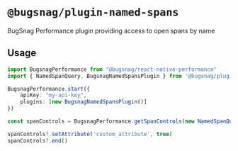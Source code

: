 # `@bugsnag/plugin-named-spans`

BugSnag Performance plugin providing access to open spans by name

## Usage

```typescript
import BugsnagPerformance from "@bugsnag/react-native-performance"
import { NamedSpanQuery, BugsnagNamedSpansPlugin } from '@bugsnag/plugin-named-spans'

BugsnagPerformance.start({
    apiKey: "my-api-key",
    plugins: [new BugsnagNamedSpansPlugin()]
})

const spanControls = BugsnagPerformance.getSpanControls(new NamedSpanQuery("my span"))

spanControls?.setAttribute('custom_attribute', true)
spanControls?.end()
```

